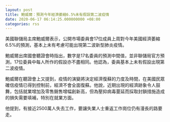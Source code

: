 ```yaml
---
layout: post
title: 鮑威爾：預測今年經濟萎縮6.5%未有假設第二波疫情
date: 2020-06-17 06:14:25.000000000 +08:00
categories: rss
---
```


美國聯儲局主席鮑威爾表示，公開市場委員會17位成員上周對今年美國經濟萎縮6.5%的預測，基本上未有考慮可能出現第二波新型肺炎疫情。

鮑威爾出席國會聽證會時指出，數字是17名委員的預測中間值，並非聯儲局官方預測，17位委員中每人所作的假設亦不盡相同。他認為，委員基本上未有假設出現第二波疫情。

鮑威爾在聽證會上又提到，疫情的演變將決定經濟復蘇的力度及時間，在美國民眾確信疫情已得到控制前，經濟不會全面復蘇。他說，近期出現的經濟跡象令人鼓舞，包括就業增加及零售銷售增幅創新高，但為壓抑病毒蔓延而採取封鎖措施造成的損失需要填補，特別在就業方面。

他提到，有接近2500萬人失去工作，要讓失業人士重返工作崗位仍有漫長的路要走。
